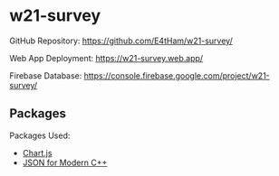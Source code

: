 
<!-- README.md -->


# w21-survey

GitHub Repository: https://github.com/E4tHam/w21-survey/

Web App Deployment: https://w21-survey.web.app/

Firebase Database: https://console.firebase.google.com/project/w21-survey/

## Packages

Packages Used:

 * [Chart.js](https://www.chartjs.org/)
 * [JSON for Modern C++](https://github.com/nlohmann/json)
